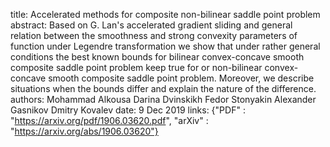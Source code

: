 title: Accelerated methods for composite non-bilinear saddle point problem
abstract: Based on G. Lan's accelerated gradient sliding and general relation between the smoothness and strong convexity parameters of function under Legendre transformation we show that under rather general conditions the best known bounds for bilinear convex-concave smooth composite saddle point problem keep true for or non-bilinear convex-concave smooth composite saddle point problem. Moreover, we describe situations when the bounds differ and explain the nature of the difference.
authors: Mohammad Alkousa
        Darina Dvinskikh
        Fedor Stonyakin
        Alexander Gasnikov
        Dmitry Kovalev
date: 9 Dec 2019
links: {"PDF" : "https://arxiv.org/pdf/1906.03620.pdf", "arXiv" : "https://arxiv.org/abs/1906.03620"}